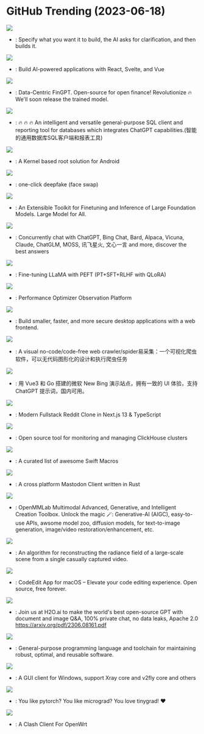 # GitHub Trending (2023-06-18)

![](https://img.shields.io/badge/Python-New%20937-green?style=flat-square&logo=appveyor)
- [](https://github.comundefined): Specify what you want it to build, the AI asks for clarification, and then builds it.

![](https://img.shields.io/badge/TypeScript-New%20252-green?style=flat-square&logo=appveyor)
- [](https://github.comundefined): Build AI-powered applications with React, Svelte, and Vue

![](https://img.shields.io/badge/Jupyter%20Notebook-New%20478-green?style=flat-square&logo=appveyor)
- [](https://github.comundefined): Data-Centric FinGPT. Open-source for open finance! Revolutionize 🔥 We'll soon release the trained model.

![](https://img.shields.io/badge/Java-New%201-green?style=flat-square&logo=appveyor)
- [](https://github.comundefined): 🔥 🔥 🔥 An intelligent and versatile general-purpose SQL client and reporting tool for databases which integrates ChatGPT capabilities.(智能的通用数据库SQL客户端和报表工具)

![](https://img.shields.io/badge/Kotlin-New%2030-green?style=flat-square&logo=appveyor)
- [](https://github.comundefined): A Kernel based root solution for Android

![](https://img.shields.io/badge/Python-New%20157-green?style=flat-square&logo=appveyor)
- [](https://github.comundefined): one-click deepfake (face swap)

![](https://img.shields.io/badge/Python-New%2020-green?style=flat-square&logo=appveyor)
- [](https://github.comundefined): An Extensible Toolkit for Finetuning and Inference of Large Foundation Models. Large Model for All.

![](https://img.shields.io/badge/JavaScript-New%2063-green?style=flat-square&logo=appveyor)
- [](https://github.comundefined): Concurrently chat with ChatGPT, Bing Chat, Bard, Alpaca, Vicuna, Claude, ChatGLM, MOSS, 讯飞星火, 文心一言 and more, discover the best answers

![](https://img.shields.io/badge/Python-New%2080-green?style=flat-square&logo=appveyor)
- [](https://github.comundefined): Fine-tuning LLaMA with PEFT (PT+SFT+RLHF with QLoRA)

![](https://img.shields.io/badge/Zig-New%20185-green?style=flat-square&logo=appveyor)
- [](https://github.comundefined): Performance Optimizer Observation Platform

![](https://img.shields.io/badge/Rust-New%20171-green?style=flat-square&logo=appveyor)
- [](https://github.comundefined): Build smaller, faster, and more secure desktop applications with a web frontend.

![](https://img.shields.io/badge/JavaScript-New%20123-green?style=flat-square&logo=appveyor)
- [](https://github.comundefined): A visual no-code/code-free web crawler/spider易采集：一个可视化爬虫软件，可以无代码图形化的设计和执行爬虫任务

![](https://img.shields.io/badge/HTML-New%20212-green?style=flat-square&logo=appveyor)
- [](https://github.comundefined): 用 Vue3 和 Go 搭建的微软 New Bing 演示站点，拥有一致的 UI 体验，支持 ChatGPT 提示词，国内可用。

![](https://img.shields.io/badge/TypeScript-New%20101-green?style=flat-square&logo=appveyor)
- [](https://github.comundefined): Modern Fullstack Reddit Clone in Next.js 13 & TypeScript

![](https://img.shields.io/badge/TypeScript-New%20138-green?style=flat-square&logo=appveyor)
- [](https://github.comundefined): Open source tool for monitoring and managing ClickHouse clusters

![](https://img.shields.io/badge/none-New%20208-green?style=flat-square&logo=appveyor)
- [](https://github.comundefined): A curated list of awesome Swift Macros

![](https://img.shields.io/badge/Rust-New%2081-green?style=flat-square&logo=appveyor)
- [](https://github.comundefined): A cross platform Mastodon Client written in Rust

![](https://img.shields.io/badge/Python-New%2074-green?style=flat-square&logo=appveyor)
- [](https://github.comundefined): OpenMMLab Multimodal Advanced, Generative, and Intelligent Creation Toolbox. Unlock the magic 🪄: Generative-AI (AIGC), easy-to-use APIs, awsome model zoo, diffusion models, for text-to-image generation, image/video restoration/enhancement, etc.

![](https://img.shields.io/badge/Python-New%20138-green?style=flat-square&logo=appveyor)
- [](https://github.comundefined): An algorithm for reconstructing the radiance field of a large-scale scene from a single casually captured video.

![](https://img.shields.io/badge/Swift-New%2066-green?style=flat-square&logo=appveyor)
- [](https://github.comundefined): CodeEdit App for macOS – Elevate your code editing experience. Open source, free forever.

![](https://img.shields.io/badge/Python-New%20150-green?style=flat-square&logo=appveyor)
- [](https://github.comundefined): Join us at H2O.ai to make the world's best open-source GPT with document and image Q&A, 100% private chat, no data leaks, Apache 2.0 https://arxiv.org/pdf/2306.08161.pdf

![](https://img.shields.io/badge/Zig-New%2063-green?style=flat-square&logo=appveyor)
- [](https://github.comundefined): General-purpose programming language and toolchain for maintaining robust, optimal, and reusable software.

![](https://img.shields.io/badge/C%23-New%2035-green?style=flat-square&logo=appveyor)
- [](https://github.comundefined): A GUI client for Windows, support Xray core and v2fly core and others

![](https://img.shields.io/badge/Python-New%2063-green?style=flat-square&logo=appveyor)
- [](https://github.comundefined): You like pytorch? You like micrograd? You love tinygrad! ❤️

![](https://img.shields.io/badge/Shell-New%2014-green?style=flat-square&logo=appveyor)
- [](https://github.comundefined): A Clash Client For OpenWrt

